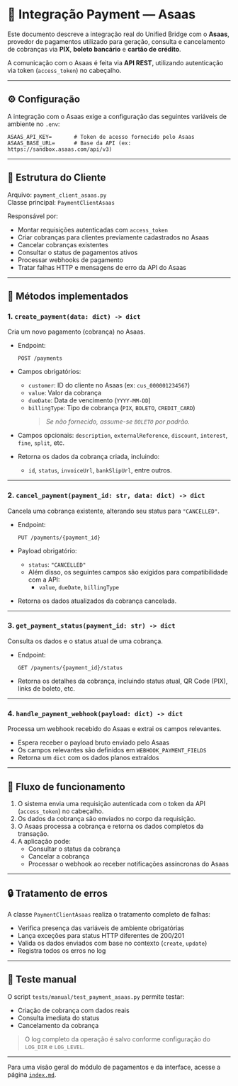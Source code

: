 # 🔗 Integração Payment — Asaas

Este documento descreve a integração real do Unified Bridge com o **Asaas**, provedor de pagamentos utilizado para geração, consulta e cancelamento de cobranças via **PIX**, **boleto bancário** e **cartão de crédito**.

A comunicação com o Asaas é feita via **API REST**, utilizando autenticação via token (`access_token`) no cabeçalho.

---

## ⚙️ Configuração

A integração com o Asaas exige a configuração das seguintes variáveis de ambiente no `.env`:

```env
ASAAS_API_KEY=       # Token de acesso fornecido pelo Asaas
ASAAS_BASE_URL=      # Base da API (ex: https://sandbox.asaas.com/api/v3)
```

---

## 📁 Estrutura do Cliente

Arquivo: `payment_client_asaas.py`  
Classe principal: `PaymentClientAsaas`

Responsável por:

- Montar requisições autenticadas com `access_token`
- Criar cobranças para clientes previamente cadastrados no Asaas
- Cancelar cobranças existentes
- Consultar o status de pagamentos ativos
- Processar webhooks de pagamento
- Tratar falhas HTTP e mensagens de erro da API do Asaas

---

## 📌 Métodos implementados

### 1. `create_payment(data: dict) -> dict`

Cria um novo pagamento (cobrança) no Asaas.

- Endpoint:
  ```
  POST /payments
  ```
- Campos obrigatórios:
  - `customer`: ID do cliente no Asaas (ex: `cus_000001234567`)
  - `value`: Valor da cobrança
  - `dueDate`: Data de vencimento (`YYYY-MM-DD`)
  - `billingType`: Tipo de cobrança (`PIX`, `BOLETO`, `CREDIT_CARD`)  
    > *Se não fornecido, assume-se `BOLETO` por padrão.*
- Campos opcionais: `description`, `externalReference`, `discount`, `interest`, `fine`, `split`, etc.

- Retorna os dados da cobrança criada, incluindo:
  - `id`, `status`, `invoiceUrl`, `bankSlipUrl`, entre outros.

---

### 2. `cancel_payment(payment_id: str, data: dict) -> dict`

Cancela uma cobrança existente, alterando seu status para `"CANCELLED"`.

- Endpoint:
  ```
  PUT /payments/{payment_id}
  ```
- Payload obrigatório:
  - `status`: `"CANCELLED"`
  - Além disso, os seguintes campos são exigidos para compatibilidade com a API:
    - `value`, `dueDate`, `billingType`

- Retorna os dados atualizados da cobrança cancelada.

---

### 3. `get_payment_status(payment_id: str) -> dict`

Consulta os dados e o status atual de uma cobrança.

- Endpoint:
  ```
  GET /payments/{payment_id}/status
  ```
- Retorna os detalhes da cobrança, incluindo status atual, QR Code (PIX), links de boleto, etc.

---

### 4. `handle_payment_webhook(payload: dict) -> dict`

Processa um webhook recebido do Asaas e extrai os campos relevantes.

- Espera receber o payload bruto enviado pelo Asaas
- Os campos relevantes são definidos em `WEBHOOK_PAYMENT_FIELDS`
- Retorna um `dict` com os dados planos extraídos

---

## 🔁 Fluxo de funcionamento

1. O sistema envia uma requisição autenticada com o token da API (`access_token`) no cabeçalho.
2. Os dados da cobrança são enviados no corpo da requisição.
3. O Asaas processa a cobrança e retorna os dados completos da transação.
4. A aplicação pode:
   - Consultar o status da cobrança
   - Cancelar a cobrança
   - Processar o webhook ao receber notificações assíncronas do Asaas

---

## 🔒 Tratamento de erros

A classe `PaymentClientAsaas` realiza o tratamento completo de falhas:

- Verifica presença das variáveis de ambiente obrigatórias
- Lança exceções para status HTTP diferentes de 200/201
- Valida os dados enviados com base no contexto (`create`, `update`)
- Registra todos os erros no log

---

## 🧪 Teste manual

O script `tests/manual/test_payment_asaas.py` permite testar:

- Criação de cobrança com dados reais
- Consulta imediata do status
- Cancelamento da cobrança

> O log completo da operação é salvo conforme configuração do `LOG_DIR` e `LOG_LEVEL`.

---

Para uma visão geral do módulo de pagamentos e da interface, acesse a página [`index.md`](index.md).